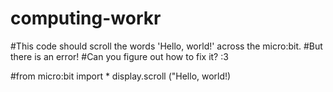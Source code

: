 # computing-workr
#This code should scroll the words 'Hello, world!' across the micro:bit.
#But there is an error!
#Can you figure out how to fix it? :3

#from micro:bit import *
display.scroll ("Hello, world!)
